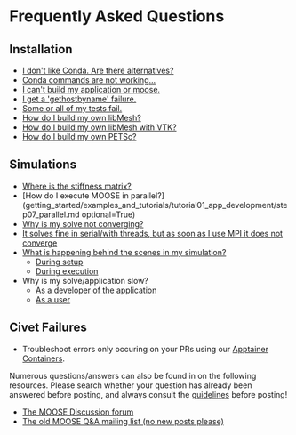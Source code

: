 # Frequently Asked Questions

## Installation

- [I don't like Conda. Are there alternatives?](faq_conda_alternatives.md)
- [Conda commands are not working...](help/troubleshooting.md#condaissues)
- [I can't build my application or moose.](help/troubleshooting.md#buildissues)
- [I get a 'gethostbyname' failure.](help/troubleshooting.md#failingtests)
- [Some or all of my tests fail.](help/troubleshooting.md#failingtests)
- [How do I build my own libMesh?](faq/faq_build_libmesh.md)
- [How do I build my own libMesh with VTK?](faq/faq_build_libmesh-vtk.md)
- [How do I build my own PETSc?](faq/faq_build_petsc.md)

## Simulations

- [Where is the stiffness matrix?](help/faq/what_is_fem.md)
- [How do I execute MOOSE in parallel?](getting_started/examples_and_tutorials/tutorial01_app_development/step07_parallel.md optional=True)
- [Why is my solve not converging?](failed_solves.md)
- [It solves fine in serial/with threads, but as soon as I use MPI it does not converge](failed_solves.md#parallel)
- [What is happening behind the scenes in my simulation?](Debug/index.md)
  - [During setup](Debug/index.md#debug-setup)
  - [During execution](Debug/index.md#debug-order)
- Why is my solve/application slow?
  - [As a developer of the application](application_development/profiling.md)
  - [As a user](source/outputs/PerfGraphOutput.md)

## Civet Failures

- Troubleshoot errors only occuring on your PRs using our
  [Apptainer Containers](help/faq/apptainer.md).

Numerous questions/answers can also be found in on the following resources.
Please search whether your question has already been answered before posting,
and always consult the [guidelines](https://github.com/idaholab/moose/discussions#)
before posting!

- [The MOOSE Discussion forum](https://github.com/idaholab/moose/discussions)
- [The old MOOSE Q&A mailing list (no new posts please)](https://groups.google.com/forum/#!forum/moose-users)
